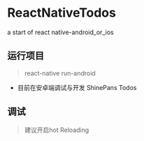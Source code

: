 # ReactNativeTodos
a start of react native-android_or_ios

## 运行项目

> react-native run-android

- 目前在安卓端调试与开发
ShinePans Todos

## 调试

> 建议开启hot Reloading

